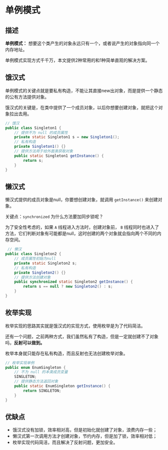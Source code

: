 # 单例模式

## 描述

**单例模式：** 想要这个类产生的对象永远只有一个，或者说产生的对象指向同一个内存地址。

单例模式实现方式千千万，本文提供2种常用的和1种简单直观的解决方案。



## 饿汉式

单例模式的关键点就是要私有构造，不能让其直接new出对象，而是提供一个静态的公有方法提供对象。

饿汉式的关键是，在类中提供了一个成员对象，以后你想要创建对象，就把这个对象拉出去用。

```java
// 饿汉
public class Singleton1 {
    // 提供不为 null 的成员属性
    private static Singleton1 s = new Singleton1();
	// 私有构造
    private Singleton1() {}
	// 提供方法用于给外面类获取对象
    public static Singleton1 getInstance() {
        return s;
    }
}
```



## 懒汉式

懒汉式提供的成员对象是null，你要想创建对象，就调用 `getInstance()` 来创建对象。

关键点：`synchronized`  为什么方法要加同步锁呢？

为了安全性考虑的，如果 `A` 线程进入方法时，创建对象前， `B` 线程同时也进入了方法，它们判断对象有可能都是null，这时创建的两个对象就会指向两个不同的内存空间。

```java
 // 懒汉
public class Singleton2 {
    // 成员属性初始为null
    private static Singleton2 s;
	// 私有构造
    private Singleton2() {}
	// 提供方法创建对象
    public synchronized static Singleton2 getInstance() {
        return s == null ? new Singleton2() : s;
    }
}
```



## 枚举实现

枚举实现的思路其实就是饿汉式的实现方式，使用枚举是为了代码简洁。

还有一个问题，之前两种方式，我们虽然私有了构造，但是一定就创建不了对象吗，**反射可以做到。**

枚举本身就只能存在私有构造，而且反射也无法创建枚举对象。

```java
// 枚举实现单例
public enum EnumSingleton {
    // 不为 null 的本类成员变量
    SINGLETON;
	// 提供静态方法返回对象
    public static EnumSingleton getInstance() {
        return SINGLETON;
    }
}
```



## 优缺点

* 饿汉式没有加锁，效率相对高，但是初始化就创建了对象，浪费内存一些；
* 懒汉式第一次调用方法才创建对象，节约内存，但是加了锁，效率相对低；
* 枚举实现代码简洁，而且解决了反射问题，更加安全。


